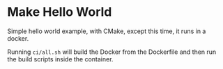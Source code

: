 # Make Hello World

Simple hello world example, with CMake, except this time, it runs in a docker. 

Running `ci/all.sh` will build the Docker from the Dockerfile and then run the build scripts inside the container. 

